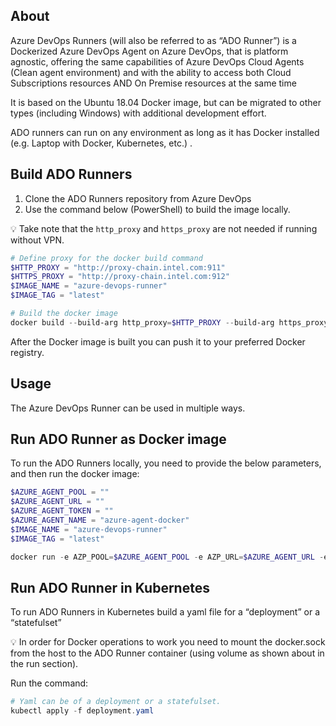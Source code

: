 ## About

Azure DevOps Runners (will also be referred to as “ADO Runner”) is a Dockerized Azure DevOps Agent on Azure DevOps, that is platform agnostic, offering the same capabilities of Azure DevOps Cloud Agents (Clean agent environment) and with the ability to access both Cloud Subscriptions resources AND On Premise resources at the same time

It is based on the Ubuntu 18.04 Docker image, but can be migrated to other types (including Windows) with additional development effort.

ADO runners can run on any environment as long as it has Docker installed (e.g. Laptop with Docker, Kubernetes, etc.) .

## Build ADO Runners

1. Clone the ADO Runners repository from Azure DevOps
2. Use the command below (PowerShell) to build the image locally.

💡 Take note that the `http_proxy` and `https_proxy` are not needed if running without VPN.


```powershell
# Define proxy for the docker build command
$HTTP_PROXY = "http://proxy-chain.intel.com:911"
$HTTPS_PROXY = "http://proxy-chain.intel.com:912"
$IMAGE_NAME = "azure-devops-runner"
$IMAGE_TAG = "latest"

# Build the docker image
docker build --build-arg http_proxy=$HTTP_PROXY --build-arg https_proxy=$HTTPS_PROXY -t $IMAGE_NAME:$IMAGE_TAG -f .\Dockerfile .
```

  
After the Docker image is built you can push it to your preferred Docker registry.

## Usage

The Azure DevOps Runner can be used in multiple ways.
## Run ADO Runner as Docker image

To run the ADO Runners locally, you need to provide the below parameters, and then run the docker image:


```powershell
$AZURE_AGENT_POOL = "" 
$AZURE_AGENT_URL = ""
$AZURE_AGENT_TOKEN = ""
$AZURE_AGENT_NAME = "azure-agent-docker"
$IMAGE_NAME = "azure-devops-runner"
$IMAGE_TAG = "latest"

docker run -e AZP_POOL=$AZURE_AGENT_POOL -e AZP_URL=$AZURE_AGENT_URL -e AZP_TOKEN=$AZURE_AGENT_TOKEN -e AZP_AGENT_NAME=$AZURE_AGENT_NAME $IMAGE_NAME:$IMAGE_TAG -v /var/run/docker.sock:/var/run/docker.sock
```

## Run ADO Runner in Kubernetes
 
To run ADO Runners in Kubernetes build a yaml file for a “deployment” or a “statefulset”

💡 In order for Docker operations to work you need to mount the docker.sock from the host to the ADO Runner container (using volume as shown about in the run section).

Run the command:

```powershell
# Yaml can be of a deployment or a statefulset.
kubectl apply -f deployment.yaml
```